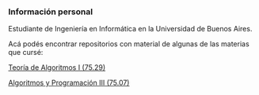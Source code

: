 ### Información personal

Estudiante de Ingeniería en Informática en la Universidad de Buenos Aires.

Acá podés encontrar repositorios con material de algunas de las materias que cursé:

[Teoría de Algoritmos I (75.29)](https://github.com/josinger/7529-TeoriaDeAlgoritmos)

[Algoritmos y Programación III (75.07)](https://github.com/josinger/7507-AlgoritmosYProgramacion3)
